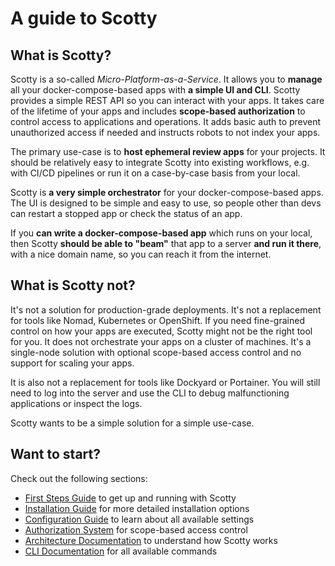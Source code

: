 # A guide to Scotty


## What is Scotty?

Scotty is a so-called *Micro-Platform-as-a-Service*. It allows you to **manage** all your
docker-compose-based apps with **a simple UI and CLI**. Scotty provides a simple
REST API so you can interact with your apps. It takes care of the lifetime
of your apps and includes **scope-based authorization** to control access to applications
and operations. It adds basic auth to prevent unauthorized access if needed and
instructs robots to not index your apps.

The primary use-case is to **host ephemeral review apps** for your projects. It
should be relatively easy to integrate Scotty into existing workflows,
e.g. with CI/CD pipelines or run it on a case-by-case basis from your local.

Scotty is **a very simple orchestrator** for your docker-compose-based apps. The UI
is designed to be simple and easy to use, so people other than devs can restart
a stopped app or check the status of an app.

If you **can write a docker-compose-based app** which runs on your local, then
Scotty **should be able to "beam"** that app to a server **and run it there**, with a
nice domain name, so you can reach it from the internet.

## What is Scotty not?

It's not a solution for production-grade deployments. It's not a replacement for
tools like Nomad, Kubernetes or OpenShift. If you need fine-grained control on
how your apps are executed, Scotty might not be the right tool for you.
It does not orchestrate your apps on a cluster of machines.
It's a single-node solution with optional scope-based access control and no support for
scaling your apps.

It is also not a replacement for tools like Dockyard or Portainer. You
will still need to log into the server and use the CLI to debug malfunctioning
applications or inspect the logs.

Scotty wants to be a simple solution for a simple use-case.

## Want to start?

Check out the following sections:

* [First Steps Guide](first-steps.md) to get up and running with Scotty
* [Installation Guide](installation.md) for more detailed installation options
* [Configuration Guide](configuration.md) to learn about all available settings
* [Authorization System](authorization.md) for scope-based access control
* [Architecture Documentation](architecture.md) to understand how Scotty works
* [CLI Documentation](cli.md) for all available commands
